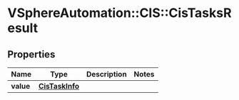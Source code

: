 # VSphereAutomation::CIS::CisTasksResult

## Properties
Name | Type | Description | Notes
------------ | ------------- | ------------- | -------------
**value** | [**CisTaskInfo**](CisTaskInfo.md) |  | 


